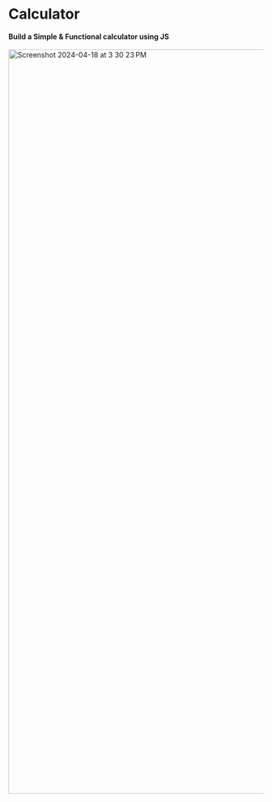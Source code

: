 <h1>Calculator</h1>
<div>
  <b>Build a Simple & Functional calculator using JS</b>
</div>
<br>
<img width="1470" alt="Screenshot 2024-04-18 at 3 30 23 PM" src="https://github.com/ashish-nath/Calculator/assets/84774484/76263ce6-5ffc-452c-8358-ad6851d3e49b">

